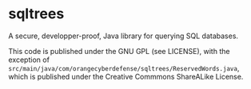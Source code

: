 # sqltrees
A secure, developper-proof, Java library for querying SQL databases.

This code is published under the GNU GPL (see LICENSE), with the
exception of
`src/main/java/com/orangecyberdefense/sqltrees/ReservedWords.java`,
which is published under the Creative Commmons ShareALike License.
